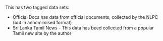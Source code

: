 This has two tagged data sets:
- Official Docs has data from official documents, collected by the NLPC (but in annomimised format)
- Sri Lanka Tamil News - This data has beed collected from a popular Tamil new site by the author

